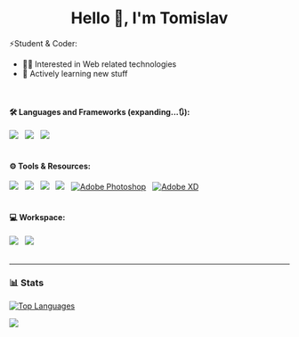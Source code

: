 <h1 align="center">Hello 👋, I'm Tomislav </h1>

⚡Student & Coder:
- 👨‍💻 Interested in Web related technologies
- 🌱 Actively learning new stuff
<!-- - 🎯 Currently learning JavaScript -->
<br>

#### 🛠️ Languages and Frameworks (expanding...🔃):

[![](https://img.shields.io/badge/HTML5-E34F26?style=for-the-badge&logo=html5&logoColor=white)](https://www.github.com/andrict05) &nbsp;
[![](https://img.shields.io/badge/CSS3-1572B6?style=for-the-badge&logo=css3&logoColor=white)](https://www.github.com/andrict05) &nbsp;
[![](https://img.shields.io/badge/Sass-CC6699?style=for-the-badge&logo=sass&logoColor=white)](https://www.github.com/andrict05) &nbsp;
<br><br>

#### ⚙️ Tools & Resources:

[![](https://img.shields.io/badge/VSCode-0078D4?style=for-the-badge&logo=visual%20studio%20code&logoColor=white)](https://www.github.com/andrict05) &nbsp;
[![](https://img.shields.io/badge/GIT-E44C30?style=for-the-badge&logo=git&logoColor=white)](https://www.github.com/andrict05) &nbsp;
[![](https://img.shields.io/badge/GitHub-100000?style=for-the-badge&logo=github&logoColor=white)](https://www.github.com/andrict05) &nbsp;
[![](https://img.shields.io/badge/Udemy-EC5252?style=for-the-badge&logo=Udemy&logoColor=white)](https://www.udemy.com) &nbsp;
[![Adobe Photoshop](https://img.shields.io/badge/adobe%20photoshop-%2331A8FF.svg?style=for-the-badge&logo=adobe%20photoshop&logoColor=white)](https://www.github.com/andrict05) &nbsp;
[![Adobe XD](https://img.shields.io/badge/Adobe%20XD-470137?style=for-the-badge&logo=Adobe%20XD&logoColor=#FF61F6)](https://www.github.com/andrict05) &nbsp;
<br><br>

#### 💻 Workspace:

![](https://img.shields.io/badge/Windows-0078D6?style=for-the-badge&label=OS&logo=windows&logoColor=white) &nbsp;
![](https://img.shields.io/badge/lenovo%20laptop-E2231A?style=for-the-badge&logo=lenovo&logoColor=white) &nbsp;
<br><br>

---

### 📊 Stats

[![Top Languages](https://github-readme-stats.vercel.app/api/top-langs/?username=andrict05&layout=compact)](https://www.github.com/andrict05)
<br>

![](https://github-profile-summary-cards.vercel.app/api/cards/profile-details?username=andrict05&theme=nord_bright)
